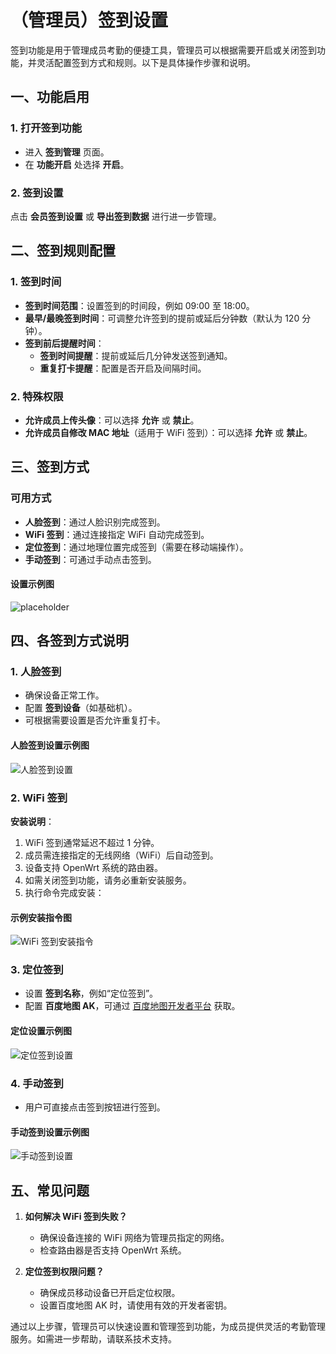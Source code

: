 # （管理员）签到设置

签到功能是用于管理成员考勤的便捷工具，管理员可以根据需要开启或关闭签到功能，并灵活配置签到方式和规则。以下是具体操作步骤和说明。


## 一、功能启用

### 1. 打开签到功能
- 进入 **签到管理** 页面。
- 在 **功能开启** 处选择 **开启**。

### 2. 签到设置
点击 **会员签到设置** 或 **导出签到数据** 进行进一步管理。


## 二、签到规则配置

### 1. 签到时间
- **签到时间范围**：设置签到的时间段，例如 09:00 至 18:00。
- **最早/最晚签到时间**：可调整允许签到的提前或延后分钟数（默认为 120 分钟）。
- **签到前后提醒时间**：
  - **签到时间提醒**：提前或延后几分钟发送签到通知。
  - **重复打卡提醒**：配置是否开启及间隔时间。

### 2. 特殊权限
- **允许成员上传头像**：可以选择 **允许** 或 **禁止**。
- **允许成员自修改 MAC 地址**（适用于 WiFi 签到）：可以选择 **允许** 或 **禁止**。


## 三、签到方式

### 可用方式
- **人脸签到**：通过人脸识别完成签到。
- **WiFi 签到**：通过连接指定 WiFi 自动完成签到。
- **定位签到**：通过地理位置完成签到（需要在移动端操作）。
- **手动签到**：可通过手动点击签到。

#### 设置示例图

   ![placeholder](/images/cin_set_1.png)



## 四、各签到方式说明

### 1. 人脸签到
- 确保设备正常工作。
- 配置 **签到设备**（如基础机）。
- 可根据需要设置是否允许重复打卡。

#### 人脸签到设置示例图
![人脸签到设置](/images/cin_set_2.png)

### 2. WiFi 签到
**安装说明**：

  1. WiFi 签到通常延迟不超过 1 分钟。
  2. 成员需连接指定的无线网络（WiFi）后自动签到。
  3. 设备支持 OpenWrt 系统的路由器。
  4. 如需关闭签到功能，请务必重新安装服务。
  5. 执行命令完成安装：

#### 示例安装指令图
![WiFi 签到安装指令](/images/cin_set_3.png)

### 3. 定位签到
- 设置 **签到名称**，例如“定位签到”。
- 配置 **百度地图 AK**，可通过 [百度地图开发者平台](https://lbs.baidu.com/) 获取。

#### 定位设置示例图
![定位签到设置](/images/cin_set_4.png)

### 4. 手动签到
- 用户可直接点击签到按钮进行签到。

#### 手动签到设置示例图
![手动签到设置](/images/cin_set_5.png)


## 五、常见问题

1. **如何解决 WiFi 签到失败？**
   - 确保设备连接的 WiFi 网络为管理员指定的网络。
   - 检查路由器是否支持 OpenWrt 系统。

2. **定位签到权限问题？**
   - 确保成员移动设备已开启定位权限。
   - 设置百度地图 AK 时，请使用有效的开发者密钥。


通过以上步骤，管理员可以快速设置和管理签到功能，为成员提供灵活的考勤管理服务。如需进一步帮助，请联系技术支持。
 
